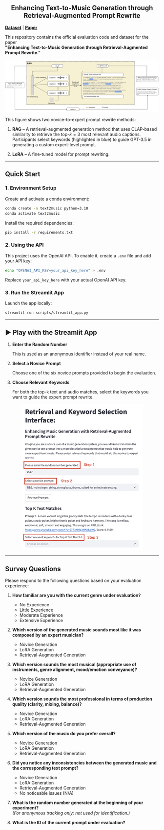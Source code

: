 
<center><h2>Enhancing Text-to-Music Generation through Retrieval-Augmented Prompt Rewrite</h2></center>

[**Dataset**](data) | [**Paper**]()

This repository contains the official evaluation code and dataset for the paper  
**"Enhancing Text-to-Music Generation through Retrieval-Augmented Prompt Rewrite."**

<p align="center">
  <img src="analysis/figures/Overview.png" alt="Overview" width="700"/>
</p>

This figure shows two novice-to-expert prompt rewrite methods:

1. **RAG** – A retrieval-augmented generation method that uses CLAP-based similarity to retrieve the top-$k=3$ most relevant audio captions. Participants select keywords (highlighted in blue) to guide GPT-3.5 in generating a custom expert-level prompt.

2. **LoRA** – A fine-tuned model for prompt rewriting.

---

## Quick Start

### 1. Environment Setup

Create and activate a conda environment:

```bash
conda create -n text2music python=3.10
conda activate text2music
```

Install the required dependencies:

```bash
pip install -r requirements.txt
```

### 2. Using the API

This project uses the OpenAI API. To enable it, create a `.env` file and add your API key:

```bash
echo "OPENAI_API_KEY=your_api_key_here" > .env
```

Replace `your_api_key_here` with your actual OpenAI API key.

### 3. Run the Streamlit App

Launch the app locally:

```bash
streamlit run scripts/streamlit_app.py
```

---

## ▶️ Play with the Streamlit App

1. **Enter the Random Number**

   This is used as an anonymous identifier instead of your real name.

2. **Select a Novice Prompt**

   Choose one of the six novice prompts provided to begin the evaluation.

3. **Choose Relevant Keywords**

   For both the top-k text and audio matches, select the keywords you want to guide the expert prompt rewrite.

<p align="center">
  <img src="analysis/figures/streamlit_app.png" alt="Streamlit App" width="400"/>
</p>

---

## Survey Questions

Please respond to the following questions based on your evaluation experience:

1. **How familiar are you with the current genre under evaluation?**
   - No Experience
   - Little Experience
   - Moderate Experience
   - Extensive Experience

2. **Which version of the generated music sounds most like it was composed by an expert musician?**
   - Novice Generation  
   - LoRA Generation  
   - Retrieval-Augmented Generation

3. **Which version sounds the most musical (appropriate use of instruments, genre alignment, mood/emotion conveyance)?**
   - Novice Generation  
   - LoRA Generation  
   - Retrieval-Augmented Generation

4. **Which version sounds the most professional in terms of production quality (clarity, mixing, balance)?**
   - Novice Generation  
   - LoRA Generation  
   - Retrieval-Augmented Generation

5. **Which version of the music do you prefer overall?**
   - Novice Generation  
   - LoRA Generation  
   - Retrieval-Augmented Generation

6. **Did you notice any inconsistencies between the generated music and the corresponding text prompt?**
   - Novice Generation  
   - LoRA Generation  
   - Retrieval-Augmented Generation  
   - No noticeable issues (N/A)

7. **What is the random number generated at the beginning of your experiment?**  
   *(For anonymous tracking only; not used for identification.)*

8. **What is the ID of the current prompt under evaluation?**


